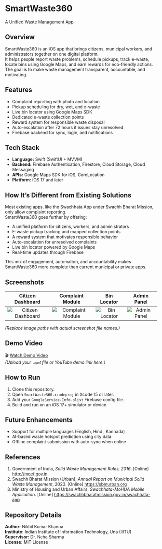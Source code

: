 # SmartWaste360
A Unified Waste Management App

## Overview
SmartWaste360 is an iOS app that brings citizens, municipal workers, and administrators together on one digital platform.  
It helps people report waste problems, schedule pickups, track e-waste, locate bins using Google Maps, and earn rewards for eco-friendly actions.  
The goal is to make waste management transparent, accountable, and motivating.

## Features
- Complaint reporting with photo and location  
- Pickup scheduling for dry, wet, and e-waste  
- Live bin locator using Google Maps SDK  
- Dedicated e-waste collection points  
- Reward system for responsible waste disposal  
- Auto-escalation after 72 hours if issues stay unresolved  
- Firebase backend for sync, login, and notifications  

## Tech Stack
- **Language:** Swift (SwiftUI + MVVM)  
- **Backend:** Firebase Authentication, Firestore, Cloud Storage, Cloud Messaging  
- **APIs:** Google Maps SDK for iOS, CoreLocation  
- **Platform:** iOS 17 and later  

## How It’s Different from Existing Solutions
Most existing apps, like the Swachhata App under Swachh Bharat Mission, only allow complaint reporting.  
SmartWaste360 goes further by offering:
- A unified platform for citizens, workers, and administrators  
- E-waste pickup tracking and mapped collection points  
- A reward system that motivates responsible behavior  
- Auto-escalation for unresolved complaints  
- Live bin locator powered by Google Maps  
- Real-time updates through Firebase  

This mix of engagement, automation, and accountability makes SmartWaste360 more complete than current municipal or private apps.

## Screenshots
| Citizen Dashboard | Complaint Module | Bin Locator | Admin Panel |
|:------------------:|:----------------:|:------------:|:-------------:|
| ![Citizen Dashboard](screenshots/citizen_dashboard.png) | ![Complaint Module](screenshots/complaint_module.png) | ![Bin Locator](screenshots/bin_locator.png) | ![Admin Panel](screenshots/admin_panel.png) |

*(Replace image paths with actual screenshot file names.)*

## Demo Video
🎬 [Watch Demo Video](demo/demo_video.mp4)  
*(Upload your `.mp4` file or YouTube demo link here.)*

## How to Run
1. Clone this repository.  
2. Open `SmartWaste360.xcodeproj` in Xcode 15 or later.  
3. Add your `GoogleService-Info.plist` Firebase config file.  
4. Build and run on an iOS 17+ simulator or device.

## Future Enhancements
- Support for multiple languages (English, Hindi, Kannada)  
- AI-based waste hotspot prediction using city data  
- Offline complaint submission with auto-sync when online  

## References
1. Government of India, *Solid Waste Management Rules, 2016*. [Online] http://moef.gov.in  
2. Swachh Bharat Mission (Urban), *Annual Report on Municipal Solid Waste Management*, 2023. [Online] https://sbmurban.org  
3. Ministry of Housing and Urban Affairs, *Swachhata-MoHUA Mobile Application*. [Online] https://swachhbharatmission.gov.in/swachhata-app  

## Repository Details
**Author:** Nikhil Kumar Khanna  
**Institute:** Indian Institute of Information Technology, Una (IIITU)  
**Supervisor:** Dr. Neha Sharma  
**License:** MIT License
